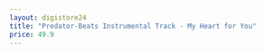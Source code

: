 ```yaml
---
layout: digistore24
title: "Predator-Beats Instrumental Track - My Heart for You"
price: 49.9
---
```

